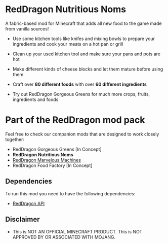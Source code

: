 # RedDragon Nutritious Noms

A fabric-based mod for Minecraft that adds all new food to the game made from vanilla sources!

* Use some kitchen tools like knifes and mixing bowls to prepare your ingredients and cook your meats on a hot pan or grill
* Clean up your used kitchen tool and make sure your pans and pots are hot
* Make different kinds of cheese blocks and let them mature before using them
* Craft over **80 different foods** with over **60 different ingredients**  

* Try out RedDragon Gorgeous Greens for much more crops, fruits, ingredients and foods

# Part of the RedDragon mod pack
Feel free to check our companion mods that are designed to work closely together:

* RedDragon Gorgeous Greens \[In Concept\]
* **RedDragon Nutritious Noms**
* [RedDragon Marvelous Machines](https://github.com/TeamRedDragon/RedDragon-Marvelous-Machines)
* RedDragon Food Factory \[In Concept\]

## Dependencies

To run this mod you need to have the following dependencies:

* [RedDragon API](https://github.com/TeamRedDragon/RedDragonAPI)

## Disclaimer

* This is NOT AN OFFICIAL MINECRAFT PRODUCT. This is NOT APPROVED BY OR ASSOCIATED WITH MOJANG.

